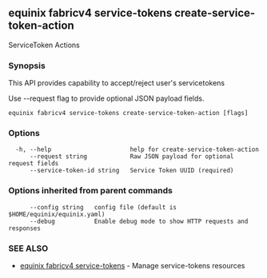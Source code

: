 ## equinix fabricv4 service-tokens create-service-token-action

ServiceToken Actions

### Synopsis

This API provides capability to accept/reject user's servicetokens

Use --request flag to provide optional JSON payload fields.

```
equinix fabricv4 service-tokens create-service-token-action [flags]
```

### Options

```
  -h, --help                      help for create-service-token-action
      --request string            Raw JSON payload for optional request fields
      --service-token-id string   Service Token UUID (required)
```

### Options inherited from parent commands

```
      --config string   config file (default is $HOME/equinix/equinix.yaml)
      --debug           Enable debug mode to show HTTP requests and responses
```

### SEE ALSO

* [equinix fabricv4 service-tokens](equinix_fabricv4_service-tokens.md)	 - Manage service-tokens resources

